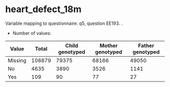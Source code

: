 # heart_defect_18m
Variable mapping to questionnaire: q5, question EE193.
.
- Number of values:

| Value | Total | Child genotyped | Mother genotyped | Father genotyped |
| ----- | ----- | --------------- | ---------------- | ---------------- |
| Missing | 108879 | 79375 | 68166 | 49050 |
| No | 4635 | 3890 | 3526 |1141 |
| Yes | 109 | 90 | 77 |27 |



